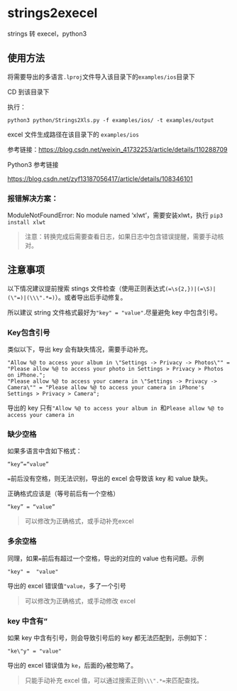 # strings2execel
strings 转 execel，python3

## 使用方法

将需要导出的多语言`.lproj`文件导入该目录下的`examples/ios`目录下

CD 到该目录下

执行：

``` shell
python3 python/Strings2Xls.py -f examples/ios/ -t examples/output
```

excel 文件生成路径在该目录下的 `examples/ios`

参考链接：https://blog.csdn.net/weixin_41732253/article/details/110288709

Python3 参考链接

https://blog.csdn.net/zyf13187056417/article/details/108346101

### 报错解决方案：

ModuleNotFoundError: No module named ‘xlwt’，需要安装xlwt，执行 `pip3 install xlwt`



> 注意：转换完成后需要查看日志，如果日志中包含错误提醒，需要手动核对。

## 注意事项

以下情况建议提前搜索 stings 文件检查（使用正则表达式`(=\s{2,})|(=\S)|(\"=)|(\\\".*=)`）。或者导出后手动修复。

所以建议 string 文件格式最好为`"key" = "value"`.尽量避免 key 中包含引号。



### Key包含引号

类似以下，导出 key 会有缺失情况，需要手动补充。

```shell
"Allow %@ to access your album in \"Settings -> Privacy -> Photos\"" = "Please allow %@ to access your photo in Settings > Privacy > Photos on iPhone.";
"Please allow %@ to access your camera in \"Settings -> Privacy -> Camera\"" = "Please allow %@ to access your camera in iPhone's Settings > Privacy > Camera";
```

导出的 key 只有`"Allow %@ to access your album in `和`Please allow %@ to access your camera in `

### 缺少空格

如果多语言中含如下格式：

```shell
“key”=“value”
```

`=`前后没有空格，则无法识别，导出的 excel 会导致该 key 和 value 缺失。

正确格式应该是（等号前后有一个空格）

```shell
“key” = “value”
```

> 可以修改为正确格式，或手动补充excel

### 多余空格

同理，如果`=`前后有超过一个空格，导出的对应的 value 也有问题。示例

``` shell
"key" =  "value"
```

导出的 excel 错误值`"value`，多了一个引号

> 可以修改为正确格式，或手动修改 excel

### key 中含有“

如果 key 中含有引号，则会导致引号后的 key 都无法匹配到，示例如下：

```shell 
"ke\"y" = "value"
```

导出的 excel 错误值为 `ke`，后面的`y`被忽略了。

> 只能手动补充 excel 值，可以通过搜索正则`\\\".*=`来匹配查找。

